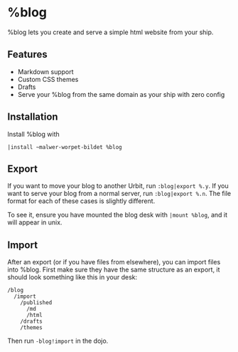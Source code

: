 # %blog

%blog lets you create and serve a simple html website from your ship.

## Features

- Markdown support
- Custom CSS themes
- Drafts
- Serve your %blog from the same domain as your ship with zero config

## Installation

Install %blog with

```
|install ~malwer-worpet-bildet %blog
```

## Export
If you want to move your blog to another Urbit, run `:blog|export %.y`. If you want to serve your blog from a normal server, run `:blog|export %.n`. The file format for each of these cases is slightly different.

To see it, ensure you have mounted the blog desk with `|mount %blog`, and it will appear in unix.

## Import

After an export (or if you have files from elsewhere), you can import files into %blog. First make sure they have the same structure as an export, it should look something like this in your desk:

```
/blog
  /import
    /published
      /md
      /html
    /drafts
    /themes
```

Then run `-blog!import` in the dojo.
